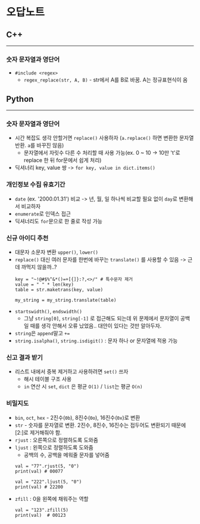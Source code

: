 # 오답노트
## C++
---
### 숫자 문자열과 영단어
- `#include <regex>`
    - `regex_replace(str, A, B)` - str에서 A를 B로 바꿈. A는 정규표현식이 옴


## Python
---

### 숫자 문자열과 영단어
- 시간 복잡도 생각 안할거면 `replace()` 사용하자 (`a.replace()` 하면 변환한 문자열 반환. `a`를 바꾸진 않음)
    - 문자열에서 자릿수 다른 수 처리할 때 사용 가능(ex. 0 ~ 10 -> 10만 't'로 replace 한 뒤 for문에서 쉽게 처리)  
- 딕셔너리 key, value 쌍 -> `for key, value in dict.items()`

### 개인정보 수집 유효기간
- `date` (ex. '2000.01.31') 비교 -> 년, 월, 일 하나씩 비교할 필요 없이 `day`로 변환해서 비교하자
- `enumerate`로 인덱스 접근
- 딕셔너리도 `for`문으로 한 줄로 작성 가능

### 신규 아이디 추천
- 대문자 소문자 변환 `upper()`, `lower()`
- `replace()` 대신 여러 문자를 한번에 바꾸는 `translate()` 를 사용할 수 있음 -> 근데 까먹지 않을까..?
    ```
    key = "~!@#$%^&*()=+[{]}:?,<>/" # 특수문자 제거
    value = " " * len(key)
    table = str.maketrans(key, value)
    
    my_string = my_string.translate(table) 
    ```
- `startswidth()`, `endswidth()` 
    - 그냥 `string[0]`, `string[-1]` 로 접근해도 되는데 위 문제에서 문자열이 공백일 때를 생각 안해서 오류 났었음.. 대안이 있다는 것만 알아두자.
- `string`은 `append`말고 `+=`
- `string.isalpha()`, `string.isdigit()` : 문자 하나 or 문자열에 적용 가능

### 신고 결과 받기
- 리스트 내에서 중복 제거하고 사용하려면 `set()` 쓰자
    - 해시 테이블 구조 사용
    - `in` 연산 시 `set`, `dict` 은 평균 `O(1)` / `list`는 평균 `O(n)`

### 비밀지도
- `bin`, `oct`, `hex` - 2진수(`0b`), 8진수(`0o`), 16진수(`0x`)로 변환
- `str` - 숫자를 문자열로 변환. 2진수, 8진수, 16진수는 접두어도 변환되기 때문에 [2:]로 제거해줘야 함.
- `rjust` : 오른쪽으로 정렬하도록 도와줌
- `ljust` : 왼쪽으로 정렬하도록 도와줌
    - 공백의 수, 공백을 메워줄 문자를 넣어줌
    ```
    val = "77".rjust(5, "0")
    print(val) # 00077

    val = "222".ljust(5, "0")
    print(val) # 22200
    ```
- `zfill` : 0을 왼쪽에 채워주는 역할
    ```
    val = "123".zfill(5)
    print(val)  # 00123
    ```